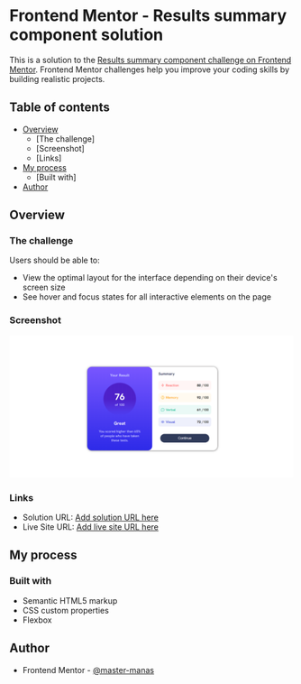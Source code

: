 # Frontend Mentor - Results summary component solution

This is a solution to the [Results summary component challenge on Frontend Mentor](https://www.frontendmentor.io/challenges/results-summary-component-CE_K6s0maV). Frontend Mentor challenges help you improve your coding skills by building realistic projects. 

## Table of contents

- [Overview](#overview)
  - [The challenge]
  - [Screenshot]
  - [Links]
- [My process](#my-process)
  - [Built with]
- [Author](#author)




## Overview

### The challenge

Users should be able to:

- View the optimal layout for the interface depending on their device's screen size
- See hover and focus states for all interactive elements on the page

### Screenshot

![](./ss.png)



### Links

- Solution URL: [Add solution URL here]()
- Live Site URL: [Add live site URL here](https://643c43df47e74102b98ce9d9--unrivaled-marigold-22fde0.netlify.app/)

## My process

### Built with

- Semantic HTML5 markup
- CSS custom properties
- Flexbox

## Author
- Frontend Mentor - [@master-manas](https://www.frontendmentor.io/profile/master-manas)


